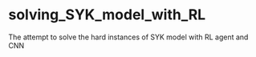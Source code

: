 # solving_SYK_model_with_RL
The attempt to solve the hard instances of SYK model with RL agent and CNN
